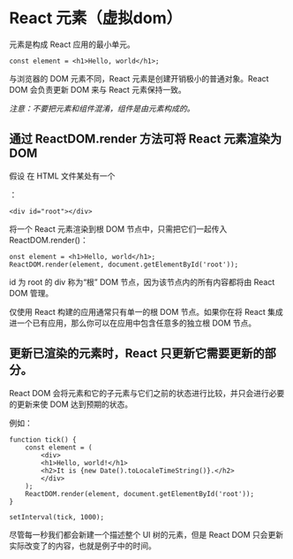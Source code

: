 # React 元素（虚拟dom）

元素是构成 React 应用的最小单元。

    const element = <h1>Hello, world</h1>;

与浏览器的 DOM 元素不同，React 元素是创建开销极小的普通对象。React DOM 会负责更新 DOM 来与 React 元素保持一致。

*注意：不要把元素和组件混淆，组件是由元素构成的。*

## 通过 ReactDOM.render 方法可将 React 元素渲染为 DOM

假设 在 HTML 文件某处有一个 <div>：

    <div id="root"></div>

将一个 React 元素渲染到根 DOM 节点中，只需把它们一起传入 ReactDOM.render()：

    onst element = <h1>Hello, world</h1>;
    ReactDOM.render(element, document.getElementById('root'));

id 为 root 的 div 称为“根” DOM 节点，因为该节点内的所有内容都将由 React DOM 管理。

仅使用 React 构建的应用通常只有单一的根 DOM 节点。如果你在将 React 集成进一个已有应用，那么你可以在应用中包含任意多的独立根 DOM 节点。

## 更新已渲染的元素时，React 只更新它需要更新的部分。

React DOM 会将元素和它的子元素与它们之前的状态进行比较，并只会进行必要的更新来使 DOM 达到预期的状态。

例如：

    function tick() {
        const element = (
            <div>
            <h1>Hello, world!</h1>
            <h2>It is {new Date().toLocaleTimeString()}.</h2>
            </div>
        );
        ReactDOM.render(element, document.getElementById('root'));
    }

    setInterval(tick, 1000);


尽管每一秒我们都会新建一个描述整个 UI 树的元素，但是 React DOM 只会更新实际改变了的内容，也就是例子中的时间。